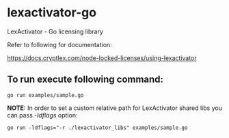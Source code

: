 # lexactivator-go
LexActivator - Go licensing library

Refer to following for documentation:

https://docs.cryptlex.com/node-locked-licenses/using-lexactivator

## To run execute following command:

`go run examples/sample.go`

**NOTE:** In order to set a custom relative path for LexActivator shared libs you can pass *-ldflags* option:

`go run -ldflags="-r ./lexactivator_libs" examples/sample.go`
